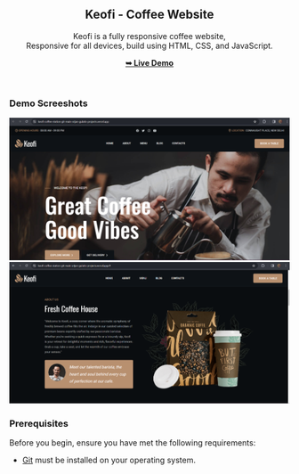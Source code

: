 <div align="center">

  <h2 align="center">Keofi - Coffee Website</h2>

  Keofi is a fully responsive coffee website, <br />Responsive for all devices, build using HTML, CSS, and JavaScript.

  <a href="https://keofi-coffee-station-srijan-gulatis-projects.vercel.app/"><strong>➥ Live Demo</strong></a>

</div>

<br />

### Demo Screeshots

<img src="https://github.com/SrijanGulati36/Keofi_Coffee_Station/blob/main/readme-images/demo-1.png" />
<img src="https://github.com/SrijanGulati36/Keofi_Coffee_Station/blob/main/readme-images/demo-2.png" />

### Prerequisites

Before you begin, ensure you have met the following requirements:

* [Git](https://git-scm.com/downloads "Download Git") must be installed on your operating system.

